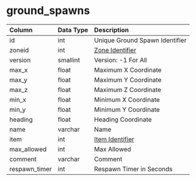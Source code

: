 # ground\_spawns

| Column | Data Type | Description |
| :--- | :--- | :--- |
| id | int | Unique Ground Spawn Identifier |
| zoneid | int | [Zone Identifier](https://eqemu.gitbook.io/server/categories/zones/zone-list) |
| version | smallint | Version: -1 For All |
| max\_x | float | Maximum X Coordinate |
| max\_y | float | Maximum Y Coordinate |
| max\_z | float | Maximum Z Coordinate |
| min\_x | float | Minimum X Coordinate |
| min\_y | float | Minimum Y Coordinate |
| heading | float | Heading Coordinate |
| name | varchar | Name |
| item | int | [Item Identifier](https://github.com/EQEmu/docs-db-schema/tree/774e95edd473c84dafd6fe13b9b699f6b84a7ce8/docs/schema/categories/ground_spawns/items.md) |
| max\_allowed | int | Max Allowed |
| comment | varchar | Comment |
| respawn\_timer | int | Respawn Timer in Seconds |

